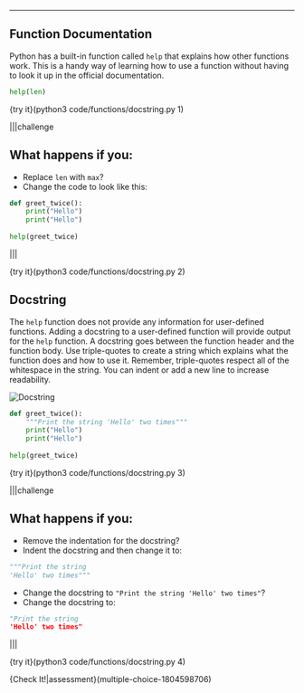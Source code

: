 ----------

## Function Documentation

Python has a built-in function called `help` that explains how other functions work. This is a handy way of learning how to use a function without having to look it up in the official documentation. 

```python
help(len)
```

{try it}(python3 code/functions/docstring.py 1)

|||challenge
## What happens if you:
* Replace `len` with `max`?
* Change the code to look like this:
```python
def greet_twice():
    print("Hello")
    print("Hello")
    
help(greet_twice)
```

|||

{try it}(python3 code/functions/docstring.py 2)

## Docstring

The `help` function does not provide any information for user-defined functions. Adding a docstring to a user-defined function will provide output for the `help` function. A docstring goes between the function header and the function body. Use triple-quotes to create a string which explains what the function does and how to use it. Remember, triple-quotes respect all of the whitespace in the string. You can indent or add a new line to increase readability.

![Docstring](.guides/images/docstring.png)

```python
def greet_twice():
    """Print the string 'Hello' two times"""
    print("Hello")
    print("Hello")
    
help(greet_twice)
```

{try it}(python3 code/functions/docstring.py 3)

|||challenge
## What happens if you:
* Remove the indentation for the docstring?
* Indent the docstring and then change it to:
```python
"""Print the string
'Hello' two times"""
```
* Change the docstring to `"Print the string 'Hello' two times"`?
* Change the docstring to:
```python
"Print the string
'Hello' two times"
```

|||

{try it}(python3 code/functions/docstring.py 4)

{Check It!|assessment}(multiple-choice-1804598706)
